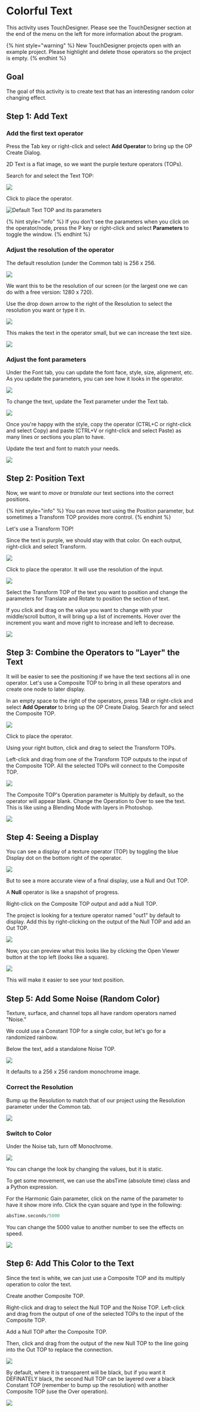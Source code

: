 # Colorful Text

This activity uses TouchDesigner. Please see the TouchDesigner section at the end of the menu on the left for more information about the program.

{% hint style="warning" %}
New TouchDesigner projects open with an example project. Please highlight and delete those operators so the project is empty.
{% endhint %}

## Goal

The goal of this activity is to create text that has an interesting random color changing effect.

## Step 1: Add Text

### Add the first text operator

Press the Tab key or right-click and select **Add Operator** to bring up the OP Create Dialog.

2D Text is a flat image, so we want the purple texture operators \(TOPs\).

Search for and select the Text TOP:

![](../../.gitbook/assets/image%20%28215%29.png)

Click to place the operator. 

![Default Text TOP and its parameters](../../.gitbook/assets/image%20%28205%29.png)

{% hint style="info" %}
If you don't see the parameters when you click on the operator/node, press the P key or right-click and select **Parameters** to toggle the window.
{% endhint %}

### Adjust the resolution of the operator

The default resolution \(under the Common tab\) is 256 x 256. 

![](../../.gitbook/assets/image%20%28214%29.png)

We want this to be the resolution of our screen \(or the largest one we can do with a free version: 1280 x 720\).

Use the drop down arrow to the right of the Resolution to select the resolution you want or type it in.

![](../../.gitbook/assets/image%20%28212%29.png)

This makes the text in the operator small, but we can increase the text size.

![](../../.gitbook/assets/image%20%28223%29.png)

### Adjust the font parameters

Under the Font tab, you can update the font face, style, size, alignment, etc. As you update the parameters, you can see how it looks in the operator.

![](../../.gitbook/assets/image%20%28218%29.png)

To change the text, update the Text parameter under the Text tab.

![](../../.gitbook/assets/image%20%28203%29.png)

Once you're happy with the style, copy the operator \(CTRL+C or right-click and select Copy\) and paste \(CTRL+V or right-click and select Paste\) as many lines or sections you plan to have.

Update the text and font to match your needs.

![](../../.gitbook/assets/image%20%28237%29.png)

## Step 2: Position Text

Now, we want to _move_ or _translate_ our text sections into the correct positions.

{% hint style="info" %}
You can move text using the Position parameter, but sometimes a Transform TOP provides more control. 
{% endhint %}

Let's use a Transform TOP!

Since the text is purple, we should stay with that color. On each output, right-click and select Transform.

![](../../.gitbook/assets/image%20%28233%29.png)

Click to place the operator. It will use the resolution of the input.

![](../../.gitbook/assets/image%20%28234%29.png)

Select the Transform TOP of the text you want to position and change the parameters for Translate and Rotate to position the section of text.

If you click and drag on the value you want to change with your middle/scroll button, it will bring up a list of increments. Hover over the increment you want and move right to increase and left to decrease.

![](../../.gitbook/assets/week9bs2.gif)

## Step 3: Combine the Operators to "Layer" the Text

It will be easier to see the positioning if we have the text sections all in one operator. Let's use a Composite TOP to bring in all these operators and create one node to later display.

In an empty space to the right of the operators, press TAB or right-click and select **Add Operator** to bring up the OP Create Dialog. Search for and select the Composite TOP.

![](../../.gitbook/assets/image%20%28211%29.png)

Click to place the operator.

Using your right button, click and drag to select the Transform TOPs. 

Left-click and drag from one of the Transform TOP outputs to the input of the Composite TOP. All the selected TOPs will connect to the Composite TOP.

![](../../.gitbook/assets/week9bs3.gif)

The Composite TOP's Operation parameter is Multiply by default, so the operator will appear blank. Change the Operation to Over to see the text. This is like using a Blending Mode with layers in Photoshop.

![](../../.gitbook/assets/image%20%28221%29.png)

## Step 4: Seeing a Display

You can see a display of a texture operator \(TOP\) by toggling the blue Display dot on the bottom right of the operator.

![](../../.gitbook/assets/image%20%28222%29.png)

But to see a more accurate view of a final display, use a Null and Out TOP.

A **Null** operator is like a snapshot of progress.

Right-click on the Composite TOP output and add a Null TOP.

The project is looking for a texture operator named "out1" by default to display. Add this by right-clicking on the output of the Null TOP and add an Out TOP.

![](../../.gitbook/assets/image%20%28227%29.png)

Now, you can preview what this looks like by clicking the Open Viewer button at the top left \(looks like a square\).

![](../../.gitbook/assets/image%20%28229%29.png)

This will make it easier to see your text position.

## Step 5: Add Some Noise \(Random Color\)

Texture, surface, and channel tops all have random operators named "Noise."

We could use a Constant TOP for a single color, but let's go for a randomized rainbow.

Below the text, add a standalone Noise TOP.

![](../../.gitbook/assets/image%20%28232%29.png)

It defaults to a 256 x 256 random monochrome image.

### Correct the Resolution

Bump up the Resolution to match that of our project using the Resolution parameter under the Common tab.

![](../../.gitbook/assets/image%20%28209%29.png)

### Switch to Color

Under the Noise tab, turn off Monochrome.

![](../../.gitbook/assets/image%20%28230%29.png)

You can change the look by changing the values, but it is static.

To get some movement, we can use the absTime \(absolute time\) class and a Python expression.

For the Harmonic Gain parameter, click on the name of the parameter to have it show more info. Click the cyan square and type in the following:

```python
absTime.seconds/5000
```

You can change the 5000 value to another number to see the effects on speed.

![](../../.gitbook/assets/week9bs5.gif)

## Step 6: Add This Color to the Text

Since the text is white, we can just use a Composite TOP and its multiply operation to color the text.

Create another Composite TOP.

Right-click and drag to select the Null TOP and the Noise TOP. Left-click and drag from the output of one of the selected TOPs to the input of the Composite TOP.

Add a Null TOP after the Composite TOP.

Then, click and drag from the output of the new Null TOP to the line going into the Out TOP to replace the connection.

![](../../.gitbook/assets/week9bs6.gif)

By default, where it is transparent will be black, but if you want it DEFINATELY black, the second Null TOP can be layered over a black Constant TOP \(remember to bump up the resolution\) with another Composite TOP \(use the Over operation\). 

![](../../.gitbook/assets/image%20%28210%29.png)

